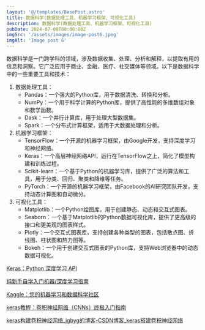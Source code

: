 ```yaml
---
layout: '@/templates/BasePost.astro'
title: 数据科学(数据处理工具、机器学习框架、可视化工具)
description: 数据科学(数据处理工具、机器学习框架、可视化工具)
pubDate: 2024-07-08T00:00:00Z
imgSrc: '/assets/images/image-post6.jpeg'
imgAlt: 'Image post 6'
---
```


数据科学是一门跨学科的领域，涉及数据收集、处理、分析和解释，以提取有用的信息和洞察。它广泛应用于商业、金融、医疗、社交媒体等领域。以下是数据科学中的一些重要工具和技术：
1. 数据处理工具：
   - Pandas：一个强大的Python库，用于数据清洗、转换和分析。
   - NumPy：一个用于科学计算的Python库，提供了高性能的多维数组对象和数学函数。
   - Dask：一个并行计算库，用于处理大型数据集。
   - Spark：一个分布式计算框架，适用于大数据处理和分析。
2. 机器学习框架：
   - TensorFlow：一个开源的机器学习框架，由Google开发，支持深度学习和神经网络。
   - Keras：一个高层神经网络API，运行在TensorFlow之上，简化了模型构建和训练过程。
   - Scikit-learn：一个基于Python的机器学习库，提供了广泛的算法和工具，用于分类、回归、聚类和降维等任务。
   - PyTorch：一个开源的机器学习框架，由Facebook的AI研究团队开发，支持动态计算图和自动微分。
3. 可视化工具：
   - Matplotlib：一个Python绘图库，用于创建静态、动态和交互式图表。
   - Seaborn：一个基于Matplotlib的Python数据可视化库，提供了更高级的接口和更美观的图表样式。
   - Plotly：一个交互式图表库，支持创建各种类型的图表，包括散点图、折线图、柱状图和热力图等。
   - Bokeh：一个用于创建交互式图表的Python库，支持Web浏览器中的动态数据可视化。

[Keras：Python 深度学习 API](https://keras.io/)

[纯新手自学入门机器/深度学习指南](https://zhuanlan.zhihu.com/p/37349519)

[Kaggle：您的机器学习和数据科学社区](https://www.kaggle.com/)

[keras教程：卷积神经网络（CNNs）终极入门指南](https://www.manongjc.com/detail/51-tasezazdirzovqo.html)

[keras构建卷积神经网络_jgbyg的博客-CSDN博客_keras搭建卷积神经网络](https://blog.csdn.net/m0_73817310/article/details/127359025)


